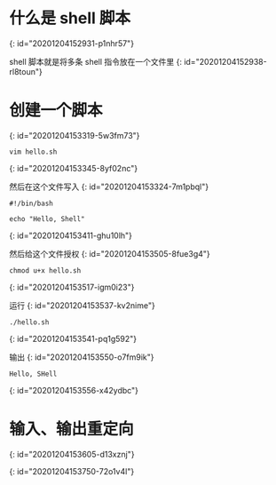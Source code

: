 # 什么是 shell 脚本
{: id="20201204152931-p1nhr57"}

shell 脚本就是将多条 shell 指令放在一个文件里
{: id="20201204152938-rl8toun"}

# 创建一个脚本
{: id="20201204153319-5w3fm73"}

```shell
vim hello.sh
```
{: id="20201204153345-8yf02nc"}

然后在这个文件写入
{: id="20201204153324-7m1pbql"}

```shell
#!/bin/bash

echo "Hello, Shell"
```
{: id="20201204153411-ghu10lh"}

然后给这个文件授权
{: id="20201204153505-8fue3g4"}

```shell
chmod u+x hello.sh
```
{: id="20201204153517-igm0i23"}

运行
{: id="20201204153537-kv2nime"}

```shell
./hello.sh
```
{: id="20201204153541-pq1g592"}

输出
{: id="20201204153550-o7fm9ik"}

```shell
Hello, SHell
```
{: id="20201204153556-x42ydbc"}

# 输入、输出重定向
{: id="20201204153605-d13xznj"}

{: id="20201204153750-72o1v4l"}
